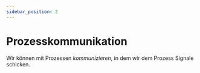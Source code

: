 ```yaml
---
sidebar_position: 2
---
```


# Prozesskommunikation

Wir können mit Prozessen *kommunizieren*, in dem wir dem Prozess Signale schicken.

